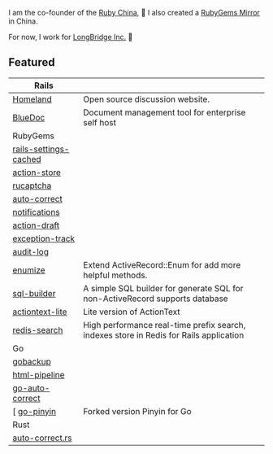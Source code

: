 I am the co-founder of the [Ruby China](https://ruby-china.org), 💎 I also created a [RubyGems Mirror](https://gems.ruby-china.com) in China. 

For now, I work for [LongBridge Inc.](https://longbridge.global) 🌉 

## Featured 

| Rails ||
| ---  | -------- |
| [Homeland](https://github.com/ruby-china/homeland) | Open source discussion website. |
| [BlueDoc](https://github.com/thebluedoc/bluedoc) | Document management tool for enterprise self host |
| RubyGems | |
| [rails-settings-cached](https://github.com/huacnlee/rails-settings-cached) | |
| [action-store](https://github.com/rails-engine/action-store) | |
| [rucaptcha](https://github.com/huacnlee/rucaptcha) | |
| [auto-correct](https://github.com/huacnlee/auto-correct) | |
| [notifications](https://github.com/rails-engine/notifications) | |
| [action-draft](https://github.com/rails-engine/action-draft) | |
| [exception-track](https://github.com/rails-engine/exception-track) | |
| [audit-log](https://github.com/rails-engine/audit-log) | |
| [enumize](https://github.com/huacnlee/enumize) | Extend ActiveRecord::Enum for add more helpful methods. |
| [sql-builder](https://github.com/huacnlee/sql-builder) | A simple SQL builder for generate SQL for non-ActiveRecord supports database |
| [actiontext-lite](https://github.com/huacnlee/actiontext-lite) | Lite version of ActionText |
| [redis-search](https://github.com/huacnlee/redis-search) | High performance real-time prefix search, indexes store in Redis for Rails application |
| Go | |
| [gobackup](https://github.com/huacnlee/gobackup) | |
| [html-pipeline](https://github.com/huacnlee/html-pipeline) | |
| [go-auto-correct](https://github.com/huacnlee/go-auto-correct) | |
[ [go-pinyin](https://github.com/huacnlee/go-pinyin) | Forked version Pinyin for Go |
| Rust ||
| [auto-correct.rs](https://github.com/huacnlee/auto-correct.rs) | |
